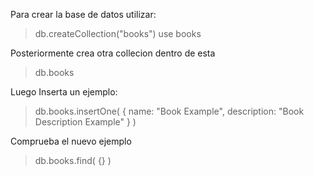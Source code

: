 Para crear la base de datos utilizar:

> db.createCollection("books")
> use books

Posteriormente crea otra collecion dentro de esta

> db.books

Luego Inserta un ejemplo: 

> db.books.insertOne( { name: "Book Example", description: "Book Description Example" } )

Comprueba el nuevo ejemplo

> db.books.find( {} )